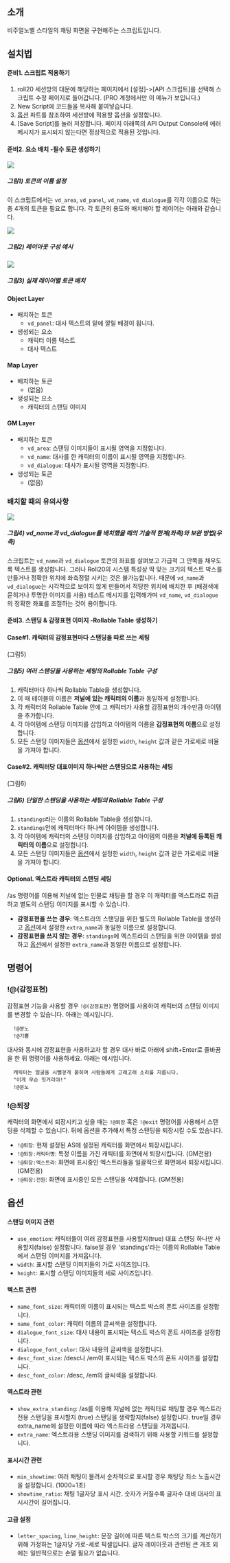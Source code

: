 ## 소개
비주얼노벨 스타일의 채팅 화면을 구현해주는 스크립트입니다.

## 설치법
#### 준비1. 스크립트 적용하기
1. roll20 세션방의 대문에 해당하는 페이지에서 [설정]->[API 스크립트]를 선택해 스크립트 수정 페이지로 들어갑니다. (PRO 계정에서만 이 메뉴가 보입니다.)
2. New Script에 코드들을 복사해 붙여넣습니다.
3. [옵션](#옵션) 파트를 참조하여 세션방에 적용할 옵션을 설정합니다.
4. [Save Script]를 눌러 저장합니다. 페이지 아래쪽의 API Output Console에 에러 메시지가 표시되지 않는다면 정상적으로 적용된 것입니다.

#### 준비2. 요소 배치 -필수 토큰 생성하기
![](https://github.com/kibkibe/roll20_api_scripts/blob/master/wiki_image/vd/layout_1.jpg)
##### 그림1) 토큰의 이름 설정
이 스크립트에서는 `vd_area`, `vd_panel`, `vd_name`, `vd_dialogue`를 각각 이름으로 하는 총 4개의 토큰을 필요로 합니다.
각 토큰의 용도와 배치해야 할 레이어는 아래와 같습니다.

![](https://github.com/kibkibe/roll20_api_scripts/blob/master/wiki_image/vd/layout_2.jpg)
##### 그림2) 레이아웃 구성 예시

![](https://github.com/kibkibe/roll20_api_scripts/blob/master/wiki_image/vd/layout_3.jpg)
##### 그림3) 실제 레이어별 토큰 배치

#### Object Layer
- 배치하는 토큰
  - `vd_panel`: 대사 텍스트의 밑에 깔릴 배경이 됩니다.
- 생성되는 요소
  - 캐릭터 이름 텍스트
  - 대사 텍스트

#### Map Layer
- 배치하는 토큰
  - (없음)
- 생성되는 요소
  - 캐릭터의 스탠딩 이미지

#### GM Layer
- 배치하는 토큰
  - `vd_area`: 스탠딩 이미지들이 표시될 영역을 지정합니다.
  - `vd_name`: 대사를 한 캐릭터의 이름이 표시될 영역을 지정합니다.
  - `vd_dialogue`: 대사가 표시될 영역을 지정합니다.
- 생성되는 토큰
  - (없음)

### 배치할 때의 유의사항
![](https://github.com/kibkibe/roll20_api_scripts/blob/master/wiki_image/vd/layout_4.jpg)
##### 그림4) vd_name과 vd_dialogue를 배치했을 때의 기술적 한계(좌측)와 보완 방법(우측)
스크립트는 `vd_name`과 `vd_dialogue` 토큰의 좌표를 살펴보고 가급적 그 안쪽을 채우도록 텍스트를 생성합니다. 그러나 Roll20의 시스템 특성상 딱 맞는 크기의 텍스트 박스를 만들거나 정확한 위치에 좌측정렬 시키는 것은 불가능합니다. 때문에 `vd_name`과 `vd_dialogue`는 시각적으로 보이지 않게 만들어서 적당한 위치에 배치한 후 (배경색에 묻히거나 투명한 이미지를 사용) 테스트 메시지를 입력해가며 `vd_name`, `vd_dialogue`의 정확한 좌표를 조절하는 것이 용이합니다.

#### 준비3. 스탠딩 & 감정표현 이미지 -Rollable Table 생성하기
#### Case#1. 캐릭터의 감정표현마다 스탠딩을 따로 쓰는 세팅
(그림5)
##### 그림5) 여러 스탠딩을 사용하는 세팅의 Rollable Table 구성
1. 캐릭터마다 하나씩 Rollable Table을 생성합니다.
2. 이 때 테이블의 이름은 **저널에 있는 캐릭터의 이름**과 동일하게 설정합니다.
3. 각 캐릭터의 Rollable Table 안에 그 캐릭터가 사용할 감정표현의 개수만큼 아이템을 추가합니다.
4. 각 아이템에 스탠딩 이미지를 삽입하고 아이템의 이름을 **감정표현의 이름**으로 설정합니다.
5. 모든 스탠딩 이미지들은 [옵션](#옵션)에서 설정한 `width`, `height` 값과 같은 가로세로 비율을 가져야 합니다.

#### Case#2. 캐릭터당 대표이미지 하나씩만 스탠딩으로 사용하는 세팅
(그림6)
##### 그림6) 단일한 스탠딩을 사용하는 세팅의 Rollable Table 구성
1. `standings`라는 이름의 Rollable Table을 생성합니다.
2. `standings`안에 캐릭터마다 하나씩 아이템을 생성합니다.
3. 각 아이템에 캐릭터의 스탠딩 이미지를 삽입하고 아이템의 이름을 **저널에 등록된 캐릭터의 이름**으로 설정합니다.
4. 모든 스탠딩 이미지들은 [옵션](#옵션)에서 설정한 `width`, `height` 값과 같은 가로세로 비율을 가져야 합니다.

#### Optional. 엑스트라 캐릭터의 스탠딩 세팅
/as 명령어를 이용해 저널에 없는 인물로 채팅을 할 경우 이 캐릭터를 엑스트라로 취급하고 별도의 스탠딩 이미지를 표시할 수 있습니다.
- **감정표현을 쓰는 경우**: 엑스트라의 스탠딩을 위한 별도의 Rollable Table을 생성하고 [옵션](#옵션)에서 설정한 `extra_name`과 동일한 이름으로 설정합니다.
- **감정표현을 쓰지 않는 경우**: `standings`에 엑스트라의 스탠딩을 위한 아이템을 생성하고 [옵션](#옵션)에서 설정한 `extra_name`과 동일한 이름으로 설정합니다.

## 명령어
### !@(감정표현)
감정표현 기능을 사용할 경우 `!@(감정표현)` 명령어를 사용하여 캐릭터의 스탠딩 이미지를 변경할 수 있습니다. 아래는 예시입니다.

      !@분노
      !@기쁨
      
대사와 동시에 감정표현을 사용하고자 할 경우 대사 바로 아래에 shift+Enter로 줄바꿈을 한 뒤 명령어를 사용하세요. 아래는 예시입니다.

      캐릭터는 얼굴을 시뻘겋게 붉히며 사람들에게 고래고래 소리를 지릅니다.
      "이게 무슨 짓거리야!"
      !@분노

### !@퇴장
캐릭터의 화면에서 퇴장시키고 싶을 때는 `!@퇴장` 혹은 `!@exit` 명령어를 사용해서 스탠딩을 삭제할 수 있습니다. 뒤에 옵션을 추가해서 특정 스탠딩을 퇴장시킬 수도 있습니다.
- `!@퇴장`: 현재 설정된 AS에 설정된 캐릭터를 화면에서 퇴장시킵니다.
- `!@퇴장:캐릭터명`: 특정 이름을 가진 캐릭터를 화면에서 퇴장시킵니다. (GM전용)
- `!@퇴장:엑스트라`: 화면에 표시중인 엑스트라들을 일괄적으로 화면에서 퇴장시킵니다. (GM전용)
- `!@퇴장:전원`: 화면에 표시중인 모든 스탠딩을 삭제합니다. (GM전용)

## 옵션
#### 스탠딩 이미지 관련
- `use_emotion`: 캐릭터들이 여러 감정표현을 사용할지(true) 대표 스탠딩 하나만 사용할지(false) 설정합니다. false일 경우 'standings'라는 이름의 Rollable Table에서 스탠딩 이미지를 가져옵니다.
- `width`: 표시할 스탠딩 이미지들의 가로 사이즈입니다.
- `height`: 표시할 스탠딩 이미지들의 세로 사이즈입니다.
#### 텍스트 관련
- `name_font_size`: 캐릭터의 이름이 표시되는 텍스트 박스의 폰트 사이즈를 설정합니다.
- `name_font_color`: 캐릭터 이름의 글씨색을 설정합니다.
- `dialogue_font_size`: 대사 내용이 표시되는 텍스트 박스의 폰트 사이즈를 설정합니다.
- `dialogue_font_color`: 대사 내용의 글씨색을 설정합니다.
- `desc_font_size`: /desc나 /em이 표시되는 텍스트 박스의 폰트 사이즈를 설정합니다.
- `desc_font_color`: /desc, /em의 글씨색을 설정합니다.
#### 엑스트라 관련
- `show_extra_standing`: /as를 이용해 저널에 없는 캐릭터로 채팅할 경우 엑스트라 전용 스탠딩을 표시할지 (true) 스탠딩을 생략할지(false) 설정합니다. true일 경우 extra_name에 설정한 이름에 따라 엑스트라용 스탠딩을 가져옵니다.
- `extra_name`: 엑스트라용 스탠딩 이미지를 검색하기 위해 사용할 키워드를 설정합니다.
#### 표시시간 관련
- `min_showtime`: 여러 채팅이 몰려서 순차적으로 표시할 경우 채팅당 최소 노출시간을 설정합니다. (1000=1초)
- `showtime_ratio`: 채팅 1글자당 표시 시간. 숫자가 커질수록 글자수 대비 대사의 표시시간이 길어집니다.
#### 고급 설정
- `letter_spacing`, `line_height`: 문장 길이에 따른 텍스트 박스의 크기를 계산하기 위해 가정하는 1글자당 가로-세로 픽셀입니다. 글자 레이아웃과 관련된 큰 개조 외에는 일반적으로는 손댈 필요가 없습니다.
